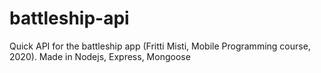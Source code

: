 # battleship-api
Quick API for the battleship app (Fritti Misti, Mobile Programming course, 2020).
Made in Nodejs, Express, Mongoose
